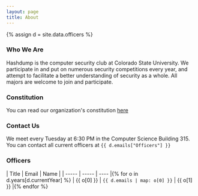 ```yaml
---
layout: page
title: About
---
```

{% assign d = site.data.officers %}

### Who We Are
Hashdump is the computer security club at Colorado State University. We participate in and put on numerous security competitions every year, and attempt to facilitate a better understanding of security as a whole. All majors are welcome to join and participate.

### Constitution
You can read our organization's constitution [here](constitution.html)

### Contact Us
We meet every Tuesday at 6:30 PM in the Computer Science Building 315.
You can contact all current officers at `{{ d.emails["Officers"] }}`

### Officers

| Title | Email | Name |
| ----- | ----- | ---- |{% for o in d.years[d.currentYear] %}
| {{ o[0] }} | `{{ d.emails | map: o[0] }}` | {{ o[1] }} |{% endfor %}
